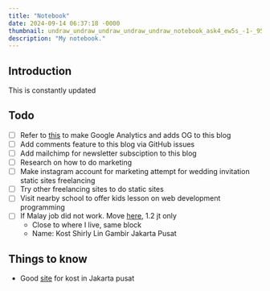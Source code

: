 ```yaml
---
title: "Notebook"
date: 2024-09-14 06:37:18 -0000
thumbnail: undraw_undraw_undraw_undraw_undraw_notebook_ask4_ew5s_-1-_954q_-1-_yoow_-1-_n5mm.svg
description: "My notebook."
---
```


## Introduction

This is constantly updated

## Todo

- [ ] Refer to <a href="https://github.com/barryclark/jekyll-now/tree/master" target="_blank">this</a> to make Google Analytics and adds OG to this blog
- [ ] Add comments feature to this blog via GitHub issues
- [ ] Add mailchimp for newsletter subsciption to this blog
- [ ] Research on how to do marketing
- [ ] Make instagram account for marketing attempt for wedding invitation static sites freelancing
- [ ] Try other freelancing sites to do static sites
- [ ] Visit nearby school to offer kids lesson on web development programming
- [ ] If Malay job did not work. Move <a href="https://mamikos.com/room/kost-kota-jakarta-pusat-kost-campur-eksklusif-kost-shirly-lin-gambir-jakarta-pusat-1?redirection_source=list%20kos%20result" target="_blank">here</a>, 1.2 jt only
    - Close to where I live, same block
    - Name: Kost Shirly Lin Gambir Jakarta Pusat

## Things to know

- Good <a href="https://mamikos.com/" target="_blank">site</a> for kost in Jakarta pusat